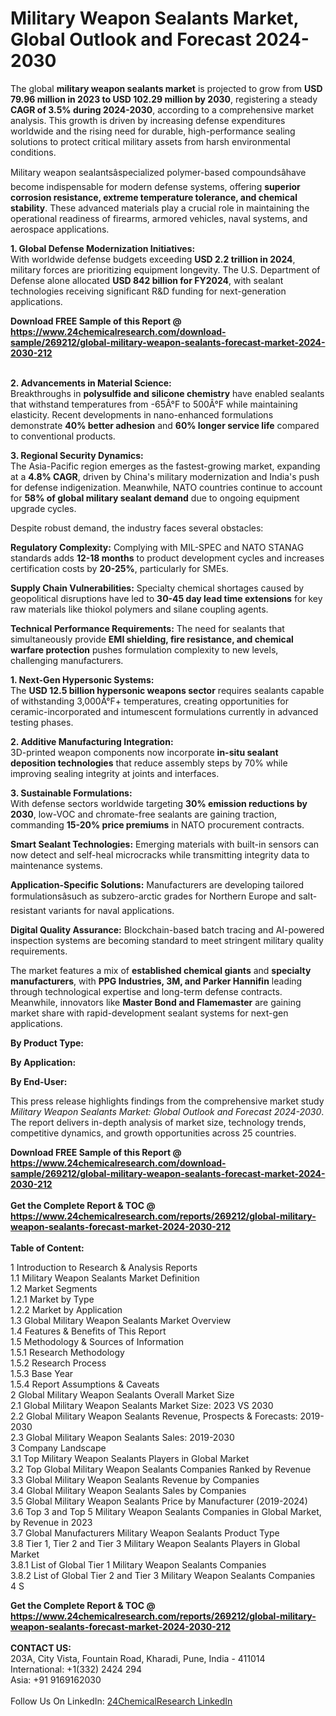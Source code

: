 <h1>Military Weapon Sealants Market, Global Outlook and Forecast 2024-2030</h1><p>The global <strong>military weapon sealants market</strong> is projected to grow from <strong>USD 79.96 million in 2023 to USD 102.29 million by 2030</strong>, registering a steady <strong>CAGR of 3.5% during 2024-2030</strong>, according to a comprehensive market analysis. This growth is driven by increasing defense expenditures worldwide and the rising need for durable, high-performance sealing solutions to protect critical military assets from harsh environmental conditions.</p><p>Military weapon sealantsâspecialized polymer-based compoundsâhave become indispensable for modern defense systems, offering <strong>superior corrosion resistance, extreme temperature tolerance, and chemical stability</strong>. These advanced materials play a crucial role in maintaining the operational readiness of firearms, armored vehicles, naval systems, and aerospace applications.</p><p><strong>1. Global Defense Modernization Initiatives:</strong><br>
With worldwide defense budgets exceeding <strong>USD 2.2 trillion in 2024</strong>, military forces are prioritizing equipment longevity. The U.S. Department of Defense alone allocated <strong>USD 842 billion for FY2024</strong>, with sealant technologies receiving significant R&amp;D funding for next-generation applications.</p><div><b>Download FREE Sample of this Report @ 
            <a href="https://www.24chemicalresearch.com/download-sample/269212/global-military-weapon-sealants-forecast-market-2024-2030-212">
            https://www.24chemicalresearch.com/download-sample/269212/global-military-weapon-sealants-forecast-market-2024-2030-212</a></b></div><br><p><strong>2. Advancements in Material Science:</strong><br>
Breakthroughs in <strong>polysulfide and silicone chemistry</strong> have enabled sealants that withstand temperatures from -65Â°F to 500Â°F while maintaining elasticity. Recent developments in nano-enhanced formulations demonstrate <strong>40% better adhesion</strong> and <strong>60% longer service life</strong> compared to conventional products.</p><p><strong>3. Regional Security Dynamics:</strong><br>
The Asia-Pacific region emerges as the fastest-growing market, expanding at a <strong>4.8% CAGR</strong>, driven by China's military modernization and India's push for defense indigenization. Meanwhile, NATO countries continue to account for <strong>58% of global military sealant demand</strong> due to ongoing equipment upgrade cycles.</p><p>Despite robust demand, the industry faces several obstacles:</p><p><strong>Regulatory Complexity:</strong> Complying with MIL-SPEC and NATO STANAG standards adds <strong>12-18 months</strong> to product development cycles and increases certification costs by <strong>20-25%</strong>, particularly for SMEs.</p><p><strong>Supply Chain Vulnerabilities:</strong> Specialty chemical shortages caused by geopolitical disruptions have led to <strong>30-45 day lead time extensions</strong> for key raw materials like thiokol polymers and silane coupling agents.</p><p><strong>Technical Performance Requirements:</strong> The need for sealants that simultaneously provide <strong>EMI shielding, fire resistance, and chemical warfare protection</strong> pushes formulation complexity to new levels, challenging manufacturers.</p><p><strong>1. Next-Gen Hypersonic Systems:</strong><br>
The <strong>USD 12.5 billion hypersonic weapons sector</strong> requires sealants capable of withstanding 3,000Â°F+ temperatures, creating opportunities for ceramic-incorporated and intumescent formulations currently in advanced testing phases.</p><p><strong>2. Additive Manufacturing Integration:</strong><br>
3D-printed weapon components now incorporate <strong>in-situ sealant deposition technologies</strong> that reduce assembly steps by 70% while improving sealing integrity at joints and interfaces.</p><p><strong>3. Sustainable Formulations:</strong><br>
With defense sectors worldwide targeting <strong>30% emission reductions by 2030</strong>, low-VOC and chromate-free sealants are gaining traction, commanding <strong>15-20% price premiums</strong> in NATO procurement contracts.</p><p><strong>Smart Sealant Technologies:</strong> Emerging materials with built-in sensors can now detect and self-heal microcracks while transmitting integrity data to maintenance systems.</p><p><strong>Application-Specific Solutions:</strong> Manufacturers are developing tailored formulationsâsuch as subzero-arctic grades for Northern Europe and salt-resistant variants for naval applications.</p><p><strong>Digital Quality Assurance:</strong> Blockchain-based batch tracing and AI-powered inspection systems are becoming standard to meet stringent military quality requirements.</p><p>The market features a mix of <strong>established chemical giants</strong> and <strong>specialty manufacturers</strong>, with <strong>PPG Industries, 3M, and Parker Hannifin</strong> leading through technological expertise and long-term defense contracts. Meanwhile, innovators like <strong>Master Bond and Flamemaster</strong> are gaining market share with rapid-development sealant systems for next-gen applications.</p><p><strong>By Product Type:</strong></p><p><strong>By Application:</strong></p><p><strong>By End-User:</strong></p><p>This press release highlights findings from the comprehensive market study <em>Military Weapon Sealants Market: Global Outlook and Forecast 2024-2030</em>. The report delivers in-depth analysis of market size, technology trends, competitive dynamics, and growth opportunities across 25 countries.</p><div><b>Download FREE Sample of this Report @ 
            <a href="https://www.24chemicalresearch.com/download-sample/269212/global-military-weapon-sealants-forecast-market-2024-2030-212">
            https://www.24chemicalresearch.com/download-sample/269212/global-military-weapon-sealants-forecast-market-2024-2030-212</a></b></div><br><div><b>Get the Complete Report & TOC @ 
            <a href="https://www.24chemicalresearch.com/reports/269212/global-military-weapon-sealants-forecast-market-2024-2030-212">
            https://www.24chemicalresearch.com/reports/269212/global-military-weapon-sealants-forecast-market-2024-2030-212</a></b></div><br>
            <b>Table of Content:</b><p>1 Introduction to Research & Analysis Reports<br />
    1.1 Military Weapon Sealants Market Definition<br />
    1.2 Market Segments<br />
        1.2.1 Market by Type<br />
        1.2.2 Market by Application<br />
    1.3 Global Military Weapon Sealants Market Overview<br />
    1.4 Features & Benefits of This Report<br />
    1.5 Methodology & Sources of Information<br />
        1.5.1 Research Methodology<br />
        1.5.2 Research Process<br />
        1.5.3 Base Year<br />
        1.5.4 Report Assumptions & Caveats<br />
2 Global Military Weapon Sealants Overall Market Size<br />
    2.1 Global Military Weapon Sealants Market Size: 2023 VS 2030<br />
    2.2 Global Military Weapon Sealants Revenue, Prospects & Forecasts: 2019-2030<br />
    2.3 Global Military Weapon Sealants Sales: 2019-2030<br />
3 Company Landscape<br />
    3.1 Top Military Weapon Sealants Players in Global Market<br />
    3.2 Top Global Military Weapon Sealants Companies Ranked by Revenue<br />
    3.3 Global Military Weapon Sealants Revenue by Companies<br />
    3.4 Global Military Weapon Sealants Sales by Companies<br />
    3.5 Global Military Weapon Sealants Price by Manufacturer (2019-2024)<br />
    3.6 Top 3 and Top 5 Military Weapon Sealants Companies in Global Market, by Revenue in 2023<br />
    3.7 Global Manufacturers Military Weapon Sealants Product Type<br />
    3.8 Tier 1, Tier 2 and Tier 3 Military Weapon Sealants Players in Global Market<br />
        3.8.1 List of Global Tier 1 Military Weapon Sealants Companies<br />
        3.8.2 List of Global Tier 2 and Tier 3 Military Weapon Sealants Companies<br />
4 S</p><div><b>Get the Complete Report & TOC @ 
            <a href="https://www.24chemicalresearch.com/reports/269212/global-military-weapon-sealants-forecast-market-2024-2030-212">
            https://www.24chemicalresearch.com/reports/269212/global-military-weapon-sealants-forecast-market-2024-2030-212</a></b></div><br><b>CONTACT US:</b><br>
            203A, City Vista, Fountain Road, Kharadi, Pune, India - 411014<br>
            International: +1(332) 2424 294<br>
            Asia: +91 9169162030 <br><br>
            Follow Us On LinkedIn: <a href="https://www.linkedin.com/company/24chemicalresearch/">24ChemicalResearch LinkedIn</a>